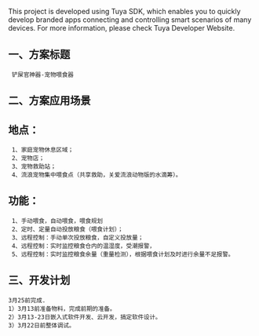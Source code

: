 This project is developed using Tuya SDK, which enables you to quickly develop branded apps connecting and controlling smart scenarios of many devices.
For more information, please check Tuya Developer Website.
## 一、方案标题
     铲屎官神器-宠物喂食器
   
## 二、方案应用场景
## 地点：
     1、家庭宠物休息区域；
     2、宠物店；
     3、宠物救助站；
     4、流浪宠物集中喂食点（共享救助，关爱流浪动物版的水滴筹）。
## 功能：
     1、手动喂食，自动喂食，喂食规划
     2、定时、定量自动投放粮食（喂食计划）；
     3、远程控制：手动单次投放粮食，自定义投放量；
     4、远程控制：实时监控粮食仓内的温湿度，受潮报警，
     5、远程控制：实时监控粮食余量（重量检测），根据喂食计划及时进行余量不足报警。
## 三、开发计划
    3月25前完成.
    1）3月13前准备物料，完成前期的准备。
    2）3月13-23日嵌入式软件开发、云开发，搞定软件设计。
    3）3月22日前整体调试。
